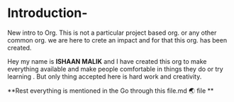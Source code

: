 # Introduction-
New intro to Org. This is not a particular project based org. or any other common org. we are here to crete an impact
and for that this org. has been created.

Hey my name is **ISHAAN MALIK** and I have created this org to make everything available and make people comfortable
in things they do or try learning . But only thing accepted here is hard work and creativity.

**Rest everything is mentioned in the Go through this file.md :earth_asia: file **
